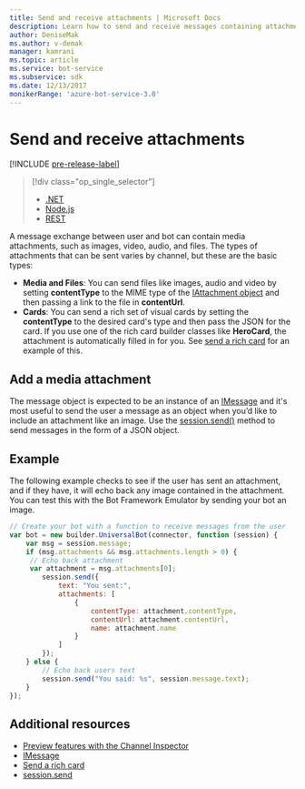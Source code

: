 ```yaml
---
title: Send and receive attachments | Microsoft Docs
description: Learn how to send and receive messages containing attachments using the Bot Builder SDK for Node.js.
author: DeniseMak
ms.author: v-demak
manager: kamrani
ms.topic: article
ms.service: bot-service
ms.subservice: sdk
ms.date: 12/13/2017
monikerRange: 'azure-bot-service-3.0'
---
```


# Send and receive attachments

[!INCLUDE [pre-release-label](../includes/pre-release-label-v3.md)]

> [!div class="op_single_selector"]
> - [.NET](../dotnet/bot-builder-dotnet-add-media-attachments.md)
> - [Node.js](../nodejs/bot-builder-nodejs-send-receive-attachments.md)
> - [REST](../rest-api/bot-framework-rest-connector-add-media-attachments.md)

A message exchange between user and bot can contain media attachments, such as images, video, audio, and files. The types of attachments that can be sent varies by channel, but these are the basic types:

* **Media and Files**: You can send files like images, audio and video by setting **contentType** to the MIME type of the [IAttachment object][IAttachment] and then passing a link to the file in **contentUrl**.
* **Cards**: You can send a rich set of visual cards <!-- and custom keyboards --> by setting the **contentType** to the desired card's type and then pass the JSON for the card. If you use one of the rich card builder classes like **HeroCard**, the attachment is automatically filled in for you. See [send a rich card](bot-builder-nodejs-send-rich-cards.md) for an example of this.

## Add a media attachment
The message object is expected to be an instance of an [IMessage][IMessage] and it's most useful to send the user a message as an object when you’d like to include an attachment like an image. Use the [session.send()][SessionSend] method to send messages in the form of a JSON object. 

## Example

The following example checks to see if the user has sent an attachment, and if they have, it will echo back any image contained in the attachment. You can test this with the Bot Framework Emulator by sending your bot an image.

```javascript
// Create your bot with a function to receive messages from the user
var bot = new builder.UniversalBot(connector, function (session) {
    var msg = session.message;
    if (msg.attachments && msg.attachments.length > 0) {
     // Echo back attachment
     var attachment = msg.attachments[0];
        session.send({
            text: "You sent:",
            attachments: [
                {
                    contentType: attachment.contentType,
                    contentUrl: attachment.contentUrl,
                    name: attachment.name
                }
            ]
        });
    } else {
        // Echo back users text
        session.send("You said: %s", session.message.text);
    }
});
```
## Additional resources

* [Preview features with the Channel Inspector][inspector]
* [IMessage][IMessage]
* [Send a rich card][SendRichCard]
* [session.send][SessionSend]

[IMessage]: http://docs.botframework.com/en-us/node/builder/chat-reference/interfaces/_botbuilder_d_.imessage
[SendRichCard]: bot-builder-nodejs-send-rich-cards.md
[SessionSend]: https://docs.botframework.com/en-us/node/builder/chat-reference/classes/_botbuilder_d_.session.html#send
[IAttachment]: https://docs.botframework.com/en-us/node/builder/chat-reference/interfaces/_botbuilder_d_.iattachment.html
[inspector]: ../bot-service-channel-inspector.md
